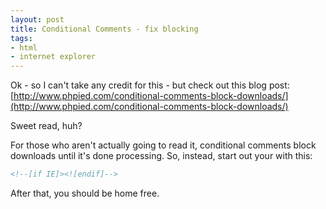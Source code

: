 ```yaml
---
layout: post
title: Conditional Comments - fix blocking
tags:
- html
- internet explorer
---
```

Ok - so I can't take any credit for this - but check out this blog post:
[http://www.phpied.com/conditional-comments-block-downloads/](http://www.phpied.com/conditional-comments-block-downloads/)

Sweet read, huh?

For those who aren't actually going to read it, conditional comments block downloads until it's done processing.  So, instead, start out your <head> with this:

```html
<!--[if IE]><![endif]-->
```

After that, you should be home free.
